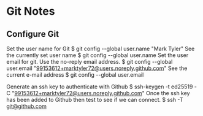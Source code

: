 Git Notes
=========

## Configure Git ##
Set the user name for Git
  $ git config --global user.name "Mark Tyler"
See the currently set user name
  $ git config --global user.name
Set the user email for git. Use the no-reply email address.
  $ git config --global user.email "99153612+marktyler72@users.noreply.github.com"
See the current e-mail address
  $ git config --global user.email

Generate an ssh key to authenticate with Github
  $ ssh-keygen -t ed25519 -C "99153612+marktyler72@users.noreply.github.com"
Once the ssh key has been added to Github then test to see if we can connect.
  $ ssh -T git@github.com

